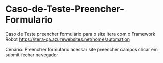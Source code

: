 # Caso-de-Teste-Preencher-Formulario

Caso de Teste preencher formulário para o site Itera com o Framework Robot
https://itera-qa.azurewebsites.net/home/automation

Cenário: Preencher formulário
    acessar site
    preencher campos
    clicar em submit
    fechar navegador
